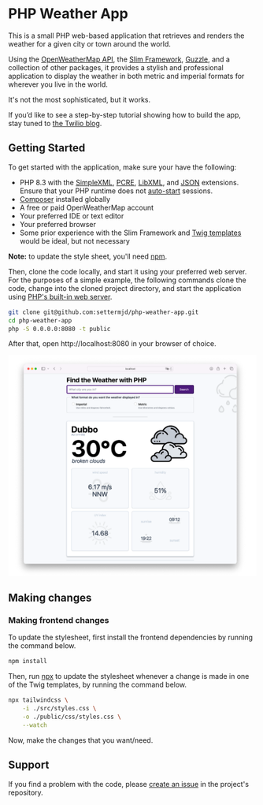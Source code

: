 # PHP Weather App

This is a small PHP web-based application that retrieves and renders the weather for a given city or town around the world. 

Using the [OpenWeatherMap API](https://openweathermap.org/api), the [Slim Framework](https://www.slimframework.com), [Guzzle](https://docs.guzzlephp.org/en/stable/), and a collection of other packages, it provides a stylish and professional application to display the weather in both metric and imperial formats for wherever you live in the world.

It's not the most sophisticated, but it works.

If you’d like to see a step-by-step tutorial showing how to build the app, stay tuned to [the Twilio blog](https://www.twilio.com/en-us/blog/authors/author.msetter).

## Getting Started

To get started with the application, make sure your have the following:

- PHP 8.3 with the [SimpleXML](https://www.php.net/manual/de/book.simplexml.php), [PCRE](https://www.php.net/manual/de/book.pcre.php), [LibXML](https://www.php.net/manual/de/book.libxml.php), and [JSON](https://www.php.net/manual/de/book.json.php) extensions. Ensure that your PHP runtime does not [auto-start](https://www.php.net/manual/en/session.configuration.php#ini.session.auto-start) sessions.
- [Composer](https://getcomposer.org) installed globally
- A free or paid OpenWeatherMap account
- Your preferred IDE or text editor
- Your preferred browser
- Some prior experience with the Slim Framework and [Twig templates](https://twig.symfony.com) would be ideal, but not necessary

**Note:** to update the style sheet, you'll need [npm][npm-url].

Then, clone the code locally, and start it using your preferred web server.
For the purposes of a simple example, the following commands clone the code, change into the cloned project directory, and start the application using [PHP's built-in web server](https://www.php.net/manual/en/features.commandline.webserver.php).

```bash
git clone git@github.com:settermjd/php-weather-app.git
cd php-weather-app
php -S 0.0.0.0:8080 -t public
```

After that, open http://localhost:8080 in your browser of choice.

![The app in action showing the weather for Dubbo, NSW, Australia](docs/images/weather-app-screenshot.png)

## Making changes

### Making frontend changes

To update the stylesheet, first install the frontend dependencies by running the command below.

```bash
npm install
```

Then, run [npx](https://www.npmjs.com/package/npx) to update the stylesheet whenever a change is made in one of the Twig templates, by running the command below.

```bash
npx tailwindcss \
    -i ./src/styles.css \
    -o ./public/css/styles.css \
    --watch
```

Now, make the changes that you want/need.

## Support

If you find a problem with the code, please [create an issue][new-issue-url] in the project's repository.

[new-issue-url]: https://github.com/settermjd/php-weather-app/issues/new/choose
[npm-url]: https://www.npmjs.com/
